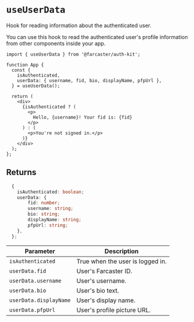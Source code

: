 # `useUserData`

Hook for reading information about the authenticated user.

You can use this hook to read the authenticated user's profile information from other components inside your app.

```tsx
import { useUserData } from '@farcaster/auth-kit';

function App {
  const {
    isAuthenticated,
    userData: { username, fid, bio, displayName, pfpUrl },
  } = useUserData();

  return (
    <div>
      {isAuthenticated ? (
        <p>
          Hello, {username}! Your fid is: {fid}
        </p>
      ) : (
        <p>You're not signed in.</p>
      )}
    </div>
  );
};
```

## Returns

```ts
  {
    isAuthenticated: boolean;
    userData: {
        fid: number;
        username: string;
        bio: string;
        displayName: string;
        pfpUrl: string;
    },
  };
```

| Parameter              | Description                      |
| ---------------------- | -------------------------------- |
| `isAuthenticated`      | True when the user is logged in. |
| `userData.fid`         | User's Farcaster ID.             |
| `userData.username`    | User's username.                 |
| `userData.bio`         | User's bio text.                 |
| `userData.displayName` | User's display name.             |
| `userData.pfpUrl`      | User's profile picture URL.      |
